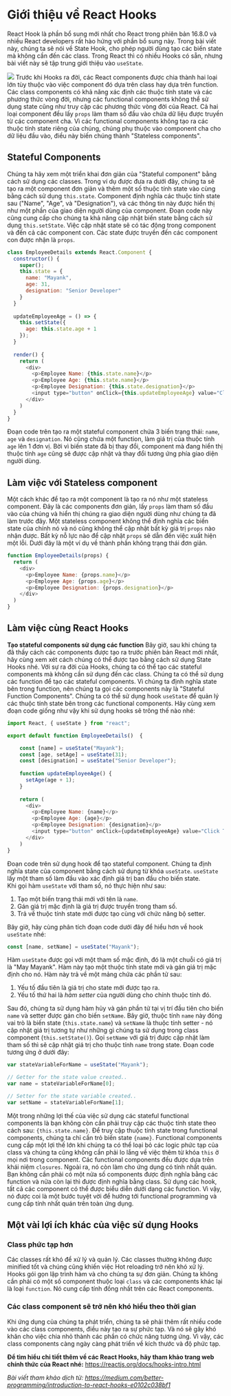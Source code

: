 # Giới thiệu về React Hooks
React Hook là phần bổ sung mới nhất cho React trong phiên bản 16.8.0 và nhiều React developers rất hào hứng với phần bổ sung này. Trong bài viết này, chúng ta sẽ nói về State Hook, cho phép người dùng tạo các biến state mà không cần đến các class. Trong React thì có nhiều Hooks có sẵn, nhưng bài viết này sẽ tập trung giới thiệu vào `useState`.

![](https://miro.medium.com/max/1459/1*1nVUi8poCDxpp1CUX8aRSg.png)
Trước khi Hooks ra đời, các React components được chia thành hai loại lớn tùy thuộc vào việc component đó dựa trên class hay dựa trên function.
Các class components có khả năng xác định các thuộc tính state và các phương thức vòng đời, nhưng các functional components không thể sử dụng state cũng như truy cập các phương thức vòng đời của React. Cả hai loại component đều lấy `props` làm tham số đầu vào chứa dữ liệu được truyền từ các component cha. Vì các functional components không tạo ra các thuộc tính state riêng của chúng, chúng phụ thuộc vào component cha cho dữ liệu đầu vào, điều này biến chúng thành "Stateless components".

## Stateful Components
Chúng ta hãy xem một triển khai đơn giản của "Stateful component" bằng cách sử dụng các classes. Trong ví dụ được đưa ra dưới đây, chúng ta sẽ tạo ra một component đơn giản và thêm một số thuộc tính state vào cùng bằng cách sử dụng `this.state`.
Component định nghĩa các thuộc tính state sau ("Name", "Age", và "Designation"), và các thông tin này được hiển thị như một phần của giao diện người dùng của component. Đoạn code này cũng cung cấp cho chúng ta khả năng cập nhật biến state bằng cách sử dụng `this.setState`. Việc cập nhật state sẽ có tác động trong component và đến cả các component con. Các state được truyền đến các component con được nhận là `props`.
```javascript
class EmployeeDetails extends React.Component {
  constructor() {
    super();
    this.state = {
      name: "Mayank",
      age: 31,
      designation: "Senior Developer"
    }
  }
  
  updateEmployeeAge = () => {
    this.setState({
      age: this.state.age + 1
    });
  }
  
  render() {
    return (
      <div>
        <p>Employee Name: {this.state.name}</p>
        <p>Employee Age: {this.state.name}</p>
        <p>Employee Designation: {this.state.designation}</p>
        <input type="button" onClick={this.updateEmployeeAge} value="Click To Update Age" />
      </div>
    )
  }
}
```
Đoạn code trên tạo ra một stateful component chứa 3 biến trạng thái: `name`, `age` và `designation`. Nó cũng chứa một function, làm giá trị của thuộc tính `age` lên 1 đơn vị. Bời vì biến state đã bị thay đổi, component mà đang hiển thị thuộc tính `age` cũng sẽ được cập nhật và thay đổi tương ứng phía giao diện người dùng.

## Làm việc với Stateless component
Một cách khác để tạo ra một component là tạo ra nó như một stateless component. Đây là các components đơn giản, lấy `props` làm tham số đầu vào của chúng và hiển thị chúng ra giao diện người dùng như chúng ta đã làm trước đây. Một stateless component không thể định nghĩa các biến state của chính nó và nó cũng không thể cập nhật bất kỳ giá trị `props` nào nhận được. Bất kỳ nỗ lực nào để cập nhật `props` sẽ dẫn đến việc xuất hiện một lỗi. Dưới đây là một ví dụ về thành phần không trạng thái đơn giản.
```javascript
function EmployeeDetails(props) {
  return (
    <div>
      <p>Employee Name: {props.name}</p>
      <p>Employee Age: {props.age}</p>
      <p>Employee Designation: {props.designation}</p>
    </div>
  )
}
```

## Làm việc cùng React Hooks
**Tạo stateful components sử dụng các function**
Bây giờ, sau khi chúng ta đã thấy cách các components được tạo ra trước phiên bản React mới nhất, hãy cùng xem xét cách chúng có thể được tạo bằng cách sử dụng State Hooks nhé.
Với sự ra đời của Hooks, chúng ta có thể tạo các stateful components mà không cần sử dụng đến các class. Chúng ta có thể sử dụng các function để tạo các stateful components. Vì chúng ta định nghĩa state bên trong function, nên chúng ta gọi các components này là "Stateful Function Components". Chúng ta có thể sử dụng hook `useState` để quản lý các thuộc tính state bên trong các functional components.
Hãy cùng xem đoạn code giống như vậy khi sử dụng hooks sẽ trông thế nào nhé:
```javascript  
import React, { useState } from "react";

export default function EmployeeDetails()  {

    const [name] = useState("Mayank");
    const [age, setAge] = useState(31);
    const [designation] = useState("Senior Developer");
    
    function updateEmployeeAge() {
      setAge(age + 1);
    }
    
    return (
      <div>
        <p>Employee Name: {name}</p>
        <p>Employee Age: {age}</p>
        <p>Employee Designation: {designation}</p>
        <input type="button" onClick={updateEmployeeAge} value="Click To Update Age" />
      </div>
    )
}
```
Đoạn code trên sử dụng hook để tạo stateful component. Chúng ta định nghĩa state của component bằng cách sử dụng từ khóa `useState`. `useState` lấy một tham số làm đầu vào xác định giá trị ban đầu cho biến state.  
Khi gọi hàm `useState` với tham số, nó thực hiện như sau:
1. Tạo một biến trạng thái mới với tên là `name`.
2. Gán giá trị mặc định là giá trị được truyền trong tham số.
3. Trả về thuộc tính state mới được tạo cùng với chức năng bộ setter.
 
Bây giờ, hãy cùng phân tích đoạn code dưới đây để hiểu hơn về hook `useState` nhé:
```javascript
const [name, setName] = useState("Mayank");
```
Hàm `useState` được gọi với một tham số mặc định, đó là một chuỗi có giá trị là "May Mayank". Hàm này tạo một thuộc tính state mới và gán giá trị mặc định cho nó. Hàm này trả về một mảng chứa các phần tử sau:
1. Yếu tố đầu tiên là giá trị cho state mới được tạo ra.
2. Yếu tố thứ hai là *hàm setter* của người dùng cho chính thuộc tính đó.

Sau đó, chúng ta sử dụng hàm hủy và gán phần tử tại vị trí đầu tiên cho biến `name` và setter được gán cho biến `setName`. Bây giờ, thuộc tính `name` này đóng vai trò là biến state (`this.state.name`) và `setName` là thuộc tính setter - nó cập nhật giá trị tương tự như những gì chúng ta sử dụng trong class component (`this.setState()`). Gọi `setName` với giá trị được cập nhật làm tham số thì sẽ cập nhật giá trị cho thuộc tính `name` trong state.
Đoạn code tương ứng ở dưới đây:
```javascript  
var stateVariableForName = useState("Mayank");

// Getter for the state value created..
var name = stateVariableForName[0];

// Setter for the state variable created..
var setName = stateVariableForName[1];
```
Một trong những lợi thế của việc sử dụng các stateful functional components là bạn không còn cần phải truy cập các thuộc tính state theo cách sau: `{this.state.name}`. Để truy cập thuộc tính state trong functional components, chúng ta chỉ cần trỏ biến state `{name}`.
Functional components cung cấp một lợi thế lớn khi chúng ta có thể loại bỏ các logic phức tạp của class và chúng ta cũng không cần phải lo lắng về việc thêm từ khóa `this` ở mọi nơi trong component. Các functional components đều được dựa trên khái niệm `closures`.
Ngoài ra, nó còn làm cho ứng dụng có tính nhất quán. Bạn không cần phải có một nửa số components được định nghĩa bằng các function và nửa còn lại thì được định nghĩa bằng class. Sử dụng các hook, tất cả các component có thể được biểu diễn dưới dạng các function. Vì vậy, nó được coi là một bước tuyệt vời để hướng tới functional programming và cung cấp tính nhất quán trên toàn ứng dụng.

## Một vài lợi ích khác của việc sử dụng Hooks
### Class phức tạp hơn
Các classes rất khó để xử lý và quản lý. Các classes thường không được minified tốt và chúng cũng khiến việc Hot reloading trở nên khó xử lý. Hooks gói gọn lập trình hàm và cho chúng ta sự đơn giản. Chúng ta không cần phải có một số component thuộc loại `class` và các components khác lại là loại `function`.
Nó cung cấp tính đồng nhất trên các React components.

### Các class component sẽ trở nên khó hiểu theo thời gian
Khi ứng dụng của chúng ta phát triển, chúng ta sẽ phải thêm rất nhiều code vào các class components, điều này tạo ra sự phức tạp. Và nó sẽ gây khó khăn cho việc chia nhỏ thành các phần có chức năng tương ứng.
Vì vậy, các class components càng ngày càng phát triển về kích thước và độ phức tạp.

**Để tìm hiểu chi tiết thêm về các React Hooks, hãy tham khảo trang web chính thức của React nhé:**
https://reactjs.org/docs/hooks-intro.html


*Bài viết tham khảo dịch từ: https://medium.com/better-programming/introduction-to-react-hooks-e0102c038bf1*
